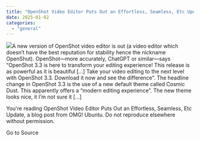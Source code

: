 ```yaml
---
title: "OpenShot Video Editor Puts Out an Effortless, Seamless, Etc Update"
date: 2025-01-02
categories: 
  - "general"
---
```


![](https://i0.wp.com/www.omgubuntu.co.uk/wp-content/uploads/2022/12/openshot-video-editor-logo-.jpg?resize=406%2C232&ssl=1)A new version of OpenShot video editor is out (a video editor which doesn’t have the best reputation for stability hence the nickname OpenShut). OpenShot—more accurately, ChatGPT or similar—says “OpenShot 3.3 is here to transform your editing experience! This release is as powerful as it is beautiful \[…\] Take your video editing to the next level with OpenShot 3.3. Download it now and see the difference”. The headline change in OpenShot 3.3 is the use of a new default theme called Cosmic Dust. This apparently offers a “modern editing experience”. The new theme looks nice, it I’m not sure it \[…\]

You're reading OpenShot Video Editor Puts Out an Effortless, Seamless, Etc Update, a blog post from OMG! Ubuntu. Do not reproduce elsewhere without permission.

Go to Source
